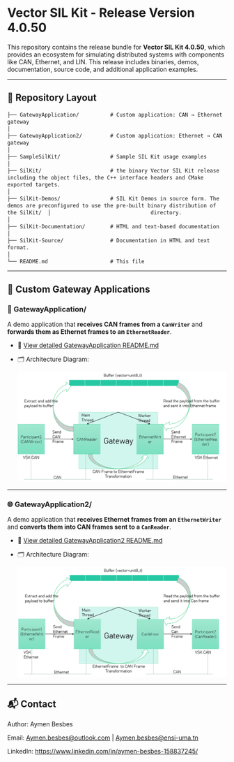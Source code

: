 # Vector SIL Kit - Release Version 4.0.50

This repository contains the release bundle for **Vector SIL Kit 4.0.50**, which provides an ecosystem for simulating distributed systems with components like CAN, Ethernet, and LIN. This release includes binaries, demos, documentation, source code, and additional application examples.

---

## 📁 Repository Layout

```text
├── GatewayApplication/          # Custom application: CAN → Ethernet gateway
│
├── GatewayApplication2/         # Custom application: Ethernet → CAN gateway
│
├── SampleSilKit/                # Sample SIL Kit usage examples
│
├── SilKit/                      # the binary Vector SIL Kit release including the object files, the C++ interface headers and CMake exported targets.
│
├── SilKit-Demos/                # SIL Kit Demos in source form. The demos are preconfigured to use the pre-built binary distribution of the SilKit/  │                                directory.
│
├── SilKit-Documentation/        # HTML and text-based documentation
│
├── SilKit-Source/               # Documentation in HTML and text format.
│
└── README.md                    # This file

```
---

## 🧩 Custom Gateway Applications

### 🔌 GatewayApplication/
A demo application that **receives CAN frames from a `CanWriter`** and **forwards them as Ethernet frames to an `EthernetReader`**.

- 📄 [View detailed GatewayApplication README.md](./GatewayApplication/ReadMe.md)
- 🗂 Architecture Diagram:

  ![GatewayApplication Architecture](./GatewayApplication/Gateway.png)

---

### 🌐 GatewayApplication2/
A demo application that **receives Ethernet frames from an `EthernetWriter`** and **converts them into CAN frames sent to a `CanReader`**.

- 📄 [View detailed GatewayApplication2 README.md](./GatewayApplication2/ReadMe.md)
- 🗂 Architecture Diagram:

  ![GatewayApplication2 Architecture](./GatewayApplication2/Gateway2.png)

---

## 📬 Contact
Author: Aymen Besbes

Email: Aymen.besbes@outlook.com | Aymen.besbes@ensi-uma.tn

LinkedIn: https://www.linkedin.com/in/aymen-besbes-158837245/
